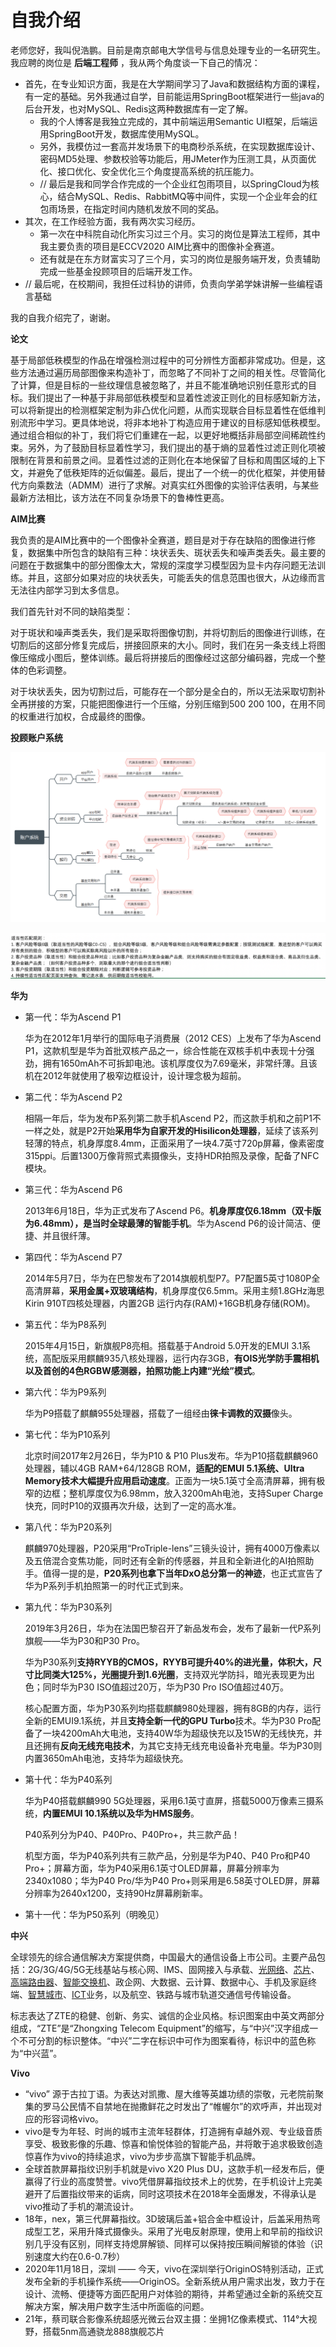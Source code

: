 # 自我介绍

​		老师您好，我叫倪浩鹏。目前是南京邮电大学信号与信息处理专业的一名研究生。我应聘的岗位是 **后端工程师** ，我从两个角度谈一下自己的情况：

* 首先，在专业知识方面，我是在大学期间学习了Java和数据结构方面的课程，有一定的基础。另外我通过自学，目前能运用SpringBoot框架进行一些java的后台开发，也对MySQL、Redis这两种数据库有一定了解。
	* 我的个人博客是我独立完成的，其中前端运用Semantic UI框架，后端运用SpringBoot开发，数据库使用MySQL。
	* 另外，我模仿过一套高并发场景下的电商秒杀系统，在实现数据库设计、密码MD5处理、参数校验等功能后，用JMeter作为压测工具，从页面优化、接口优化、安全优化三个角度提高系统的抗压能力。
	* // 最后是我和同学合作完成的一个企业红包雨项目，以SpringCloud为核心，结合MySQL、Redis、RabbitMQ等中间件，实现一个企业年会的红包雨场景，在指定时间内随机发放不同的奖品。
* 其次，在工作经验方面，我有两次实习经历。
	* 第一次在中科院自动化所实习过三个月。实习的岗位是算法工程师，其中我主要负责的项目是ECCV2020 AIM比赛中的图像补全赛道。
	* 还有就是在东方财富实习了三个月，实习的岗位是服务端开发，负责辅助完成一些基金投顾项目的后端开发工作。
* // 最后呢，在校期间，我担任过科协的讲师，负责向学弟学妹讲解一些编程语言基础

我的自我介绍完了，谢谢。



**论文**

​		基于局部低秩模型的作品在增强检测过程中的可分辨性方面都非常成功。但是，这些方法通过遍历局部图像来构造补丁，而忽略了不同补丁之间的相关性。尽管简化了计算，但是目标的一些纹理信息被忽略了，并且不能准确地识别任意形式的目标。我们提出了一种基于非局部低秩模型和显着性滤波正则化的目标感知新方法，可以将新提出的检测框架定制为非凸优化问题，从而实现联合目标显着性在低维判别流形中学习。更具体地说，将非本地补丁构造应用于建议的目标感知低秩模型。通过组合相似的补丁，我们将它们重建在一起，以更好地概括非局部空间稀疏性约束。另外，为了鼓励目标显着性学习，我们提出的基于熵的显着性过滤正则化项被限制在背景和前景之间。显着性过滤的正则化在本地保留了目标和周围区域的上下文，并避免了低秩矩阵的近似偏差。最后，提出了一个统一的优化框架，并使用替代方向乘数法（ADMM）进行了求解。对真实红外图像的实验评估表明，与某些最新方法相比，该方法在不同复杂场景下的鲁棒性更高。



**AIM比赛**

​		我负责的是AIM比赛中的一个图像补全赛道，题目是对于存在缺陷的图像进行修复，数据集中所包含的缺陷有三种：块状丢失、斑状丢失和噪声类丢失。最主要的问题在于数据集中的部分图像太大，常规的深度学习模型因为显卡内存问题无法训练。并且，这部分如果对应的块状丢失，可能丢失的信息范围也很大，从边缘而言无法往内部学习到太多信息。

我们首先针对不同的缺陷类型：

​		对于斑状和噪声类丢失，我们是采取将图像切割，并将切割后的图像进行训练，在切割后的这部分修复完成后，拼接回原来的大小。同时，我们在另一条支线上将图像压缩成小图后，整体训练。最后将拼接后的图像经过这部分编码器，完成一个整体的色彩调整。

​		对于块状丢失，因为切割过后，可能存在一个部分是全白的，所以无法采取切割补全再拼接的方案，只能把图像进行一个压缩，分别压缩到500 200 100，在用不同的权重进行加权，合成最终的图像。



**投顾账户系统**

![image-20210624213822006](../images/image-20210624213822006.png)

![image-20210812191618876](../images/image-20210812191618876.png)



**华为**

* 第一代：华为Ascend P1

	华为在2012年1月举行的国际电子消费展（2012 CES）上发布了华为Ascend P1，这款机型是华为首批双核产品之一，综合性能在双核手机中表现十分强劲，拥有1650mAh不可拆卸电池。该机厚度仅为7.69毫米，非常纤薄。且该机在2012年就使用了极窄边框设计，设计理念极为超前。

* 第二代：华为Ascend P2

	相隔一年后，华为发布P系列第二款手机Ascend P2，而这款手机和之前P1不一样之处，就是P2开始**采用华为自家开发的Hisilicon处理器**，延续了该系列轻薄的特点，机身厚度8.4mm，正面采用了一块4.7英寸720p屏幕，像素密度315ppi。后置1300万像背照式素摄像头，支持HDR拍照及录像，配备了NFC模块。

* 第三代：华为Ascend P6

	2013年6月18日，华为正式发布了Ascend P6。**机身厚度仅6.18mm（双卡版为6.48mm），是当时全球最薄的智能手机**。华为Ascend P6的设计简洁、便捷、并且很纤薄。

* 第四代：华为Ascend P7

	2014年5月7日，华为在巴黎发布了2014旗舰机型P7。P7配置5英寸1080P全高清屏幕，**采用金属+双玻璃结构**，机身厚度仅6.5mm。采用主频1.8GHz海思Kirin 910T四核处理器，内置2GB 运行内存(RAM)+16GB机身存储(ROM)。

* 第五代：华为P8系列

	2015年4月15日，新旗舰P8亮相。搭载基于Android 5.0开发的EMUI 3.1系统，高配版采用麒麟935八核处理器，运行内存3GB，**有OIS光学防手震相机以及首创的4色RGBW感测器，拍照功能上内建“光绘”模式**。

* 第六代：华为P9系列

	华为P9搭载了麒麟955处理器，搭载了一组经由**徕卡调教的双摄**像头。

* 第七代：华为P10系列

	北京时间2017年2月26日，华为P10 & P10 Plus发布。华为P10搭载麒麟960处理器，辅以4GB RAM+64/128GB ROM，**适配的EMUI 5.1系统、Ultra Memory技术大幅提升应用启动速度**。正面为一块5.1英寸全高清屏幕，拥有极窄的边框；整机厚度仅为6.98mm，放入3200mAh电池，支持Super Charge快充，同时P10的双摄再次升级，达到了一定的高水准。

* 第八代：华为P20系列

	麒麟970处理器，P20采用“ProTriple-lens”三镜头设计，拥有4000万像素以及五倍混合变焦功能，同时还有全新的传感器，并且和全新进化的AI拍照助手。值得一提的是，**P20系列也拿下当年DxO总分第一的神迹**，也正式宣告了华为P系列手机拍照第一的时代正式到来。

* 第九代：华为P30系列

	2019年3月26日，华为在法国巴黎召开了新品发布会，发布了最新一代P系列旗舰——华为P30和P30 Pro。

	华为P30系列**支持RYYB的CMOS，RYYB可提升40%的进光量，体积大，尺寸比同类大125%，光圈提升到1.6光圈**，支持双光学防抖，暗光表现更为出色；同时华为P30 ISO值超过20万，华为P30 Pro ISO值超过40万。

	核心配置方面，华为P30系列均搭载麒麟980处理器，拥有8GB的内存，运行全新的EMUI9.1系统，并且**支持全新一代的GPU Turbo**技术。华为P30 Pro配备了一块4200mAh大电池，支持40W华为超级快充以及15W的无线快充，并且还拥有**反向无线充电技术**，为其它支持无线充电设备补充电量。华为P30则内置3650mAh电池，支持华为超级快充。

* 第十代：华为P40系列

	华为P40搭载麒麟990 5G处理器，采用6.1英寸直屏，搭载5000万像素三摄系统，**内置EMUI 10.1系统以及华为HMS服务**。

	P40系列分为P40、P40Pro、P40Pro+，共三款产品！

	机型方面，华为P40系列共有三款产品，分别是华为P40、P40 Pro和P40 Pro+；屏幕方面，华为P40采用6.1英寸OLED屏幕，屏幕分辨率为2340x1080；华为P40 Pro/华为P40 Pro+则采用是6.58英寸OLED屏，屏幕分辨率为2640x1200，支持90Hz屏幕刷新率。

* 第十一代：华为P50系列（明晚见）



**中兴**

​		全球领先的综合通信解决方案提供商，中国最大的通信设备上市公司。主要产品包括：2G/3G/4G/5G无线基站与核心网、IMS、固网接入与承载、[光网络](https://baike.baidu.com/item/光网络/6219507)、[芯片](https://baike.baidu.com/item/芯片/32249)、[高端路由器](https://baike.baidu.com/item/高端路由器/6620986)、[智能交换机](https://baike.baidu.com/item/智能交换机/742295)、政企网、大数据、云计算、数据中心、手机及家庭终端、[智慧城市](https://baike.baidu.com/item/智慧城市/9334841)、[ICT](https://baike.baidu.com/item/ICT/32270)业务，以及航空、铁路与城市轨道交通信号传输设备。

​		标志表达了ZTE的稳健、创新、务实、诚信的企业风格。标识图案由中英文两部分组成，“ZTE”是“Zhongxing Telecom Equipment”的缩写，与“中兴”汉字组成一个不可分割的标识整体。“中兴”二字在标识中可作为图案看待，标识中的蓝色称为“中兴蓝”。



**Vivo**

* “vivo” 源于古拉丁语。为表达对凯撒、屋大维等英雄功绩的崇敬，元老院前聚集的罗马公民情不自禁地在抛撒鲜花之时发出了“帷幄尔”的欢呼声，并出现对应的形容词格vivo。
* vivo是专为年轻、时尚的城市主流年轻群体，打造拥有卓越外观、专业级音质享受、极致影像的乐趣、惊喜和愉悦体验的智能产品，并将敢于追求极致创造惊喜作为vivo的持续追求，vivo为步步高旗下智能手机品牌。
* 全球首款屏幕指纹识别手机就是vivo X20 Plus DU，这款手机一经发布后，便赢得了行业的高度赞誉。vivo凭借屏幕指纹技术上的优势，在手机设计上完美避开了后置指纹带来的诟病，同时这项技术在2018年全面爆发，不得承认是vivo推动了手机的潮流设计。
* 18年，nex，第三代屏幕指纹。3D玻璃后盖+铝合金中框设计，后盖采用热弯成型工艺，采用升降式摄像头。采用了光电反射原理，使用上和早前的指纹识别几乎没有区别，同样支持熄屏解锁、同样可以保持按压瞬间解锁的体验（识别速度大约在0.6-0.7秒）
* 2020年11月18日，深圳 —— 今天，vivo在深圳举行OriginOS特别活动，正式发布全新的手机操作系统——OriginOS。全新系统从用户需求出发，致力于在设计、流畅、便捷等方面匹配用户对体验的期待，并希望通过全新的系统交互解决方案，解决用户数字生活中所面临的问题。
* 21年，蔡司联合影像系统超感光微云台双主摄：坐拥1亿像素模式、114°大视野，搭载5nm高通骁龙888旗舰芯片

